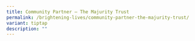```yaml
---
title: Community Partner – The Majurity Trust
permalink: /brightening-lives/community-partner-the-majurity-trust/
variant: tiptap
description: ""
---
```


